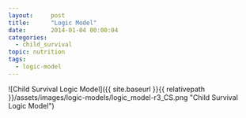 ```yaml
---
layout:     post
title:      "Logic Model"
date:       2014-01-04 00:00:04
categories: 
  - child_survival
topic: nutrition
tags:       
  - logic-model
---
```


![Child Survival Logic Model]({{ site.baseurl }}{{ relativepath }}/assets/images/logic-models/logic_model-r3_CS.png "Child Survival Logic Model")